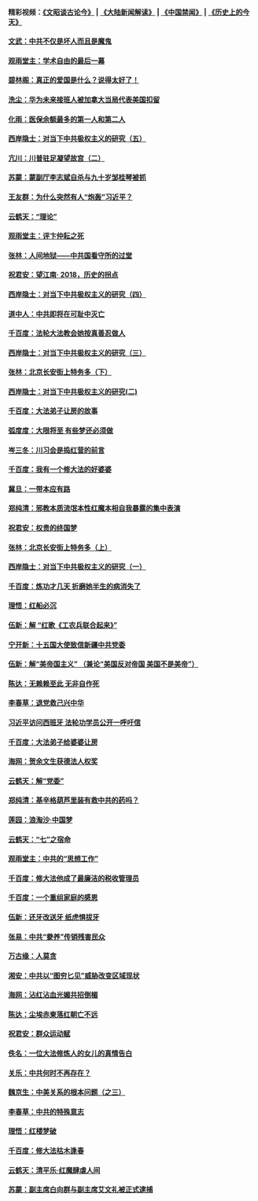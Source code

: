 #### 精彩视频：[《文昭谈古论今》](https://github.com/gfw-breaker/wenzhao/blob/master/README.md?t=12071231) | [《大陆新闻解读》](https://github.com/gfw-breaker/ntdtv-comedy/blob/master/README.md?t=12071231) | [《中国禁闻》](https://github.com/gfw-breaker/ntdtv-news/blob/master/README.md?t=12071231) | [《历史上的今天》](https://github.com/gfw-breaker/today-in-history/blob/master/README.md?t=12071231) 

#### [文武：中共不仅是坏人而且是魔鬼](../pages/nsc993/n10896590.md?t=12071231) 

#### [观雨堂主：学术自由的最后一幕](../pages/nsc993/n10896282.md?t=12071231) 

#### [碧林阁：真正的爱国是什么？说得太好了！](../pages/nsc993/n10896196.md?t=12071231) 

#### [洗尘：华为未来接班人被加拿大当局代表美国扣留](../pages/nsc993/n10896171.md?t=12071231) 

#### [化雨：医保余额最多的第一人和第二人](../pages/nsc993/n10894411.md?t=12071231) 

#### [西岸隐士：对当下中共极权主义的研究（五）](../pages/nsc993/n10894095.md?t=12071231) 

#### [亢川：川普驻足凝望故宫（二）](../pages/nsc993/n10893924.md?t=12071231) 

#### [苏蒙：蒙副厅李志斌自杀与九十岁邹桂琴被抓](../pages/nsc993/n10893359.md?t=12071231) 

#### [王友群：为什么突然有人“炮轰”习近平？](../pages/nsc993/n10892978.md?t=12071231) 

#### [云鹤天：“理论”](../pages/nsc993/n10893043.md?t=12071231) 

#### [观雨堂主：评卞仲耘之死](../pages/nsc993/n10891901.md?t=12071231) 

#### [张林：人间地狱——中共国看守所的过堂](../pages/nsc993/n10891002.md?t=12071231) 

#### [祝君安：望江南‧ 2018，历史的拐点](../pages/nsc993/n10889460.md?t=12071231) 

#### [西岸隐士：对当下中共极权主义的研究（四）](../pages/nsc993/n10887490.md?t=12071231) 

#### [道中人：中共即将在可耻中灭亡](../pages/nsc993/n10887956.md?t=12071231) 

#### [千百度：法轮大法教会她按真善忍做人](../pages/nsc993/n10887637.md?t=12071231) 

#### [西岸隐士：对当下中共极权主义的研究（三）](../pages/nsc993/n10882983.md?t=12071231) 

#### [张林：北京长安街上特务多（下）](../pages/nsc993/n10884987.md?t=12071231) 

#### [西岸隐士：对当下中共极权主义的研究(二)](../pages/nsc993/n10878756.md?t=12071231) 

#### [千百度：大法弟子让房的故事](../pages/nsc993/n10883156.md?t=12071231) 

#### [弧度度：大限将至 有些梦还必须做](../pages/nsc993/n10882718.md?t=12071231) 

#### [岑三冬：川习会是捣红营的前言](../pages/nsc993/n10881767.md?t=12071231) 

#### [千百度：我有一个修大法的好婆婆](../pages/nsc993/n10880660.md?t=12071231) 

#### [冀旦：一带本应有路](../pages/nsc993/n10880340.md?t=12071231) 

#### [郑纯清：邪教本质流氓本性红魔本相自我暴露的集中表演](../pages/nsc993/n10880329.md?t=12071231) 

#### [祝君安：权贵的终国梦](../pages/nsc993/n10880242.md?t=12071231) 

#### [张林：北京长安街上特务多（上）](../pages/nsc993/n10880009.md?t=12071231) 

#### [西岸隐士：对当下中共极权主义的研究（一）](../pages/nsc993/n10878740.md?t=12071231) 

#### [千百度：炼功才几天 折磨她半生的病消失了](../pages/nsc993/n10878447.md?t=12071231) 

#### [理悟：红船必沉](../pages/nsc993/n10877545.md?t=12071231) 

#### [伍新：解 “红歌《工农兵联合起来》”](../pages/nsc993/n10876264.md?t=12071231) 

#### [宁开新：十五国大使致信新疆中共党委](../pages/nsc993/n10876212.md?t=12071231) 

#### [伍新：解“美帝国主义” （兼论“美国反对帝国 美国不是美帝”）](../pages/nsc993/n10874688.md?t=12071231) 

#### [陈达：无赖赖至此 无非自作死](../pages/nsc993/n10874640.md?t=12071231) 

#### [李春草：退党救己兴中华](../pages/nsc993/n10874600.md?t=12071231) 

#### [习近平访问西班牙 法轮功学员公开一呼吁信](../pages/nsc993/n10873818.md?t=12071231) 

#### [千百度：大法弟子给婆婆让房](../pages/nsc993/n10870567.md?t=12071231) 

#### [海网：贺余文生获德法人权奖](../pages/nsc993/n10869990.md?t=12071231) 

#### [云鹤天：解“党委”](../pages/nsc993/n10869977.md?t=12071231) 

#### [郑纯清：基辛格葫芦里装有救中共的药吗？](../pages/nsc993/n10868192.md?t=12071231) 

#### [莲园：浪淘沙‧中国梦](../pages/nsc993/n10868184.md?t=12071231) 

#### [云鹤天：“七”之宿命](../pages/nsc993/n10868163.md?t=12071231) 

#### [观雨堂主：中共的“思想工作”](../pages/nsc993/n10868076.md?t=12071231) 

#### [千百度：修大法他成了最廉洁的税收管理员](../pages/nsc993/n10867964.md?t=12071231) 

#### [千百度：一个重组家庭的感恩](../pages/nsc993/n10865204.md?t=12071231) 

#### [伍新：还牙改送牙 纸虎惧拔牙](../pages/nsc993/n10863679.md?t=12071231) 

#### [张易：中共“豢养”传销残害民众](../pages/nsc993/n10864740.md?t=12071231) 

#### [万古缘：人莫贪](../pages/nsc993/n10863667.md?t=12071231) 

#### [湘安：中共以“图穷匕见”威胁改变区域现状](../pages/nsc993/n10864609.md?t=12071231) 

#### [海网：沾红沾血光媚共招倒楣](../pages/nsc993/n10863591.md?t=12071231) 

#### [陈达：尘埃赤柬落红朝亡不远](../pages/nsc993/n10863562.md?t=12071231) 

#### [祝君安：群众运动赋](../pages/nsc993/n10863448.md?t=12071231) 

#### [佚名：一位大法修炼人的女儿的真情告白](../pages/nsc993/n10861395.md?t=12071231) 

#### [关乐：中共何时不再存在？](../pages/nsc993/n10860742.md?t=12071231) 

#### [魏京生：中美关系的根本问题（之三）](../pages/nsc993/n10860643.md?t=12071231) 

#### [李春草：中共的特殊意志](../pages/nsc993/n10860705.md?t=12071231) 

#### [理悟：红楼梦破](../pages/nsc993/n10855545.md?t=12071231) 

#### [千百度：修大法枯木逢春](../pages/nsc993/n10855876.md?t=12071231) 

#### [云鹤天：清平乐‧红魔肆虐人间](../pages/nsc993/n10855540.md?t=12071231) 

#### [苏蒙：副主席白向群与副主席艾文礼被正式逮捕](../pages/nsc993/n10853816.md?t=12071231) 


